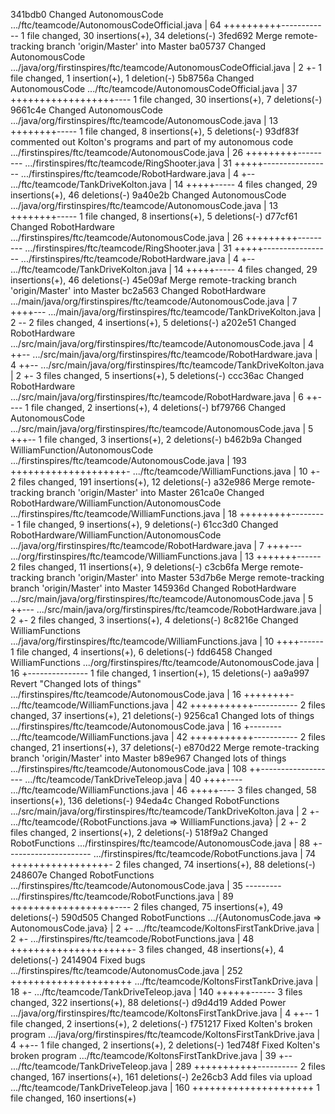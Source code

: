 341bdb0 Changed AutonomousCode
 .../ftc/teamcode/AutonomousCodeOfficial.java       | 64 ++++++++++------------
 1 file changed, 30 insertions(+), 34 deletions(-)
3fed692 Merge remote-tracking branch 'origin/Master' into Master
ba05737 Changed AutonomousCode
 .../java/org/firstinspires/ftc/teamcode/AutonomousCodeOfficial.java     | 2 +-
 1 file changed, 1 insertion(+), 1 deletion(-)
5b8756a Changed AutonomousCode
 .../ftc/teamcode/AutonomousCodeOfficial.java       | 37 ++++++++++++++++++----
 1 file changed, 30 insertions(+), 7 deletions(-)
9661c4e Changed AutonomousCode
 .../java/org/firstinspires/ftc/teamcode/AutonomousCode.java | 13 ++++++++-----
 1 file changed, 8 insertions(+), 5 deletions(-)
93df83f commented out Kolton's programs and part of my autonomous code
 .../firstinspires/ftc/teamcode/AutonomousCode.java | 26 +++++++++---------
 .../firstinspires/ftc/teamcode/RingShooter.java    | 31 +++++-----------------
 .../firstinspires/ftc/teamcode/RobotHardware.java  |  4 +--
 .../ftc/teamcode/TankDriveKolton.java              | 14 +++++-----
 4 files changed, 29 insertions(+), 46 deletions(-)
9a40e2b Changed AutonomousCode
 .../java/org/firstinspires/ftc/teamcode/AutonomousCode.java | 13 ++++++++-----
 1 file changed, 8 insertions(+), 5 deletions(-)
d77cf61 Changed RobotHardware
 .../firstinspires/ftc/teamcode/AutonomousCode.java | 26 +++++++++---------
 .../firstinspires/ftc/teamcode/RingShooter.java    | 31 +++++-----------------
 .../firstinspires/ftc/teamcode/RobotHardware.java  |  4 +--
 .../ftc/teamcode/TankDriveKolton.java              | 14 +++++-----
 4 files changed, 29 insertions(+), 46 deletions(-)
45e09af Merge remote-tracking branch 'origin/Master' into Master
bc2a563 Changed RobotHardware
 .../main/java/org/firstinspires/ftc/teamcode/AutonomousCode.java   | 7 ++++---
 .../main/java/org/firstinspires/ftc/teamcode/TankDriveKolton.java  | 2 --
 2 files changed, 4 insertions(+), 5 deletions(-)
a202e51 Changed RobotHardware
 .../src/main/java/org/firstinspires/ftc/teamcode/AutonomousCode.java  | 4 ++--
 .../src/main/java/org/firstinspires/ftc/teamcode/RobotHardware.java   | 4 ++--
 .../src/main/java/org/firstinspires/ftc/teamcode/TankDriveKolton.java | 2 +-
 3 files changed, 5 insertions(+), 5 deletions(-)
ccc36ac Changed RobotHardware
 .../src/main/java/org/firstinspires/ftc/teamcode/RobotHardware.java | 6 ++----
 1 file changed, 2 insertions(+), 4 deletions(-)
bf79766 Changed AutonomousCode
 .../src/main/java/org/firstinspires/ftc/teamcode/AutonomousCode.java | 5 +++--
 1 file changed, 3 insertions(+), 2 deletions(-)
b462b9a Changed WilliamFunction/AutonomousCode
 .../firstinspires/ftc/teamcode/AutonomousCode.java | 193 ++++++++++++++++++++-
 .../ftc/teamcode/WilliamFunctions.java             |  10 +-
 2 files changed, 191 insertions(+), 12 deletions(-)
a32e986 Merge remote-tracking branch 'origin/Master' into Master
261ca0e Changed RobotHardware/WilliamFunction/AutonomousCode
 .../firstinspires/ftc/teamcode/WilliamFunctions.java   | 18 +++++++++---------
 1 file changed, 9 insertions(+), 9 deletions(-)
61cc3d0 Changed RobotHardware/WilliamFunction/AutonomousCode
 .../java/org/firstinspires/ftc/teamcode/RobotHardware.java  |  7 ++++---
 .../org/firstinspires/ftc/teamcode/WilliamFunctions.java    | 13 +++++++------
 2 files changed, 11 insertions(+), 9 deletions(-)
c3cb6fa Merge remote-tracking branch 'origin/Master' into Master
53d7b6e Merge remote-tracking branch 'origin/Master' into Master
145936d Changed RobotHardware
 .../src/main/java/org/firstinspires/ftc/teamcode/AutonomousCode.java | 5 ++---
 .../src/main/java/org/firstinspires/ftc/teamcode/RobotHardware.java  | 2 +-
 2 files changed, 3 insertions(+), 4 deletions(-)
8c8216e Changed WilliamFunctions
 .../java/org/firstinspires/ftc/teamcode/WilliamFunctions.java  | 10 ++++------
 1 file changed, 4 insertions(+), 6 deletions(-)
fdd6458 Changed WilliamFunctions
 .../org/firstinspires/ftc/teamcode/AutonomousCode.java   | 16 +---------------
 1 file changed, 1 insertion(+), 15 deletions(-)
aa9a997 Revert "Changed lots of things"
 .../firstinspires/ftc/teamcode/AutonomousCode.java | 16 ++++++++-
 .../ftc/teamcode/WilliamFunctions.java             | 42 +++++++++++-----------
 2 files changed, 37 insertions(+), 21 deletions(-)
9256ca1 Changed lots of things
 .../firstinspires/ftc/teamcode/AutonomousCode.java | 16 +--------
 .../ftc/teamcode/WilliamFunctions.java             | 42 +++++++++++-----------
 2 files changed, 21 insertions(+), 37 deletions(-)
e870d22 Merge remote-tracking branch 'origin/Master' into Master
b89e967 Changed lots of things
 .../firstinspires/ftc/teamcode/AutonomousCode.java | 108 ++-------------------
 .../ftc/teamcode/TankDriveTeleop.java              |  40 ++++----
 .../ftc/teamcode/WilliamFunctions.java             |  46 +++++----
 3 files changed, 58 insertions(+), 136 deletions(-)
94eda4c Changed RobotFunctions
 .../src/main/java/org/firstinspires/ftc/teamcode/TankDriveKolton.java   | 2 +-
 .../ftc/teamcode/{RobotFunctions.java => WilliamFunctions.java}         | 2 +-
 2 files changed, 2 insertions(+), 2 deletions(-)
518f9a2 Changed RobotFunctions
 .../firstinspires/ftc/teamcode/AutonomousCode.java | 88 +---------------------
 .../firstinspires/ftc/teamcode/RobotFunctions.java | 74 +++++++++++++++++-
 2 files changed, 74 insertions(+), 88 deletions(-)
248607e Changed RobotFunctions
 .../firstinspires/ftc/teamcode/AutonomousCode.java | 35 ---------
 .../firstinspires/ftc/teamcode/RobotFunctions.java | 89 ++++++++++++++++++----
 2 files changed, 75 insertions(+), 49 deletions(-)
590d505 Changed RobotFunctions
 .../{AutonomusCode.java => AutonomousCode.java}    |  2 +-
 .../ftc/teamcode/KoltonsFirstTankDrive.java        |  2 +-
 .../firstinspires/ftc/teamcode/RobotFunctions.java | 48 +++++++++++++++++++++-
 3 files changed, 48 insertions(+), 4 deletions(-)
2414904 Fixed bugs
 .../firstinspires/ftc/teamcode/AutonomusCode.java  | 252 +++++++++++++++++++++
 .../ftc/teamcode/KoltonsFirstTankDrive.java        |  18 +-
 .../ftc/teamcode/TankDriveTeleop.java              | 140 ++++++------
 3 files changed, 322 insertions(+), 88 deletions(-)
d9d4d19 Added Power
 .../java/org/firstinspires/ftc/teamcode/KoltonsFirstTankDrive.java    | 4 ++--
 1 file changed, 2 insertions(+), 2 deletions(-)
f751217 Fixed Kolten's broken program
 .../java/org/firstinspires/ftc/teamcode/KoltonsFirstTankDrive.java    | 4 ++--
 1 file changed, 2 insertions(+), 2 deletions(-)
1ed748f Fixed Kolten's broken program
 .../ftc/teamcode/KoltonsFirstTankDrive.java        |  39 +--
 .../ftc/teamcode/TankDriveTeleop.java              | 289 +++++++++++----------
 2 files changed, 167 insertions(+), 161 deletions(-)
2e26cb3 Add files via upload
 .../ftc/teamcode/TankDriveTeleop.java              | 160 +++++++++++++++++++++
 1 file changed, 160 insertions(+)
